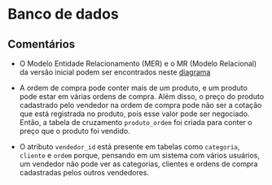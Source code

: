 # Banco de dados

<!-- ## Diagrama

O diagrama abaixo ilustra as entidades envolvidas na versão inicial do sistema

```mermaid

erDiagram
    usuario {
        int usuario_id PK
        string login
        string senha
    }

    vendedor {
        int vendedor_id PK
        string nome
        int usuario_id FK
    }

    vendedor ||--|| usuario : ""

    categoria {
        int categoria_id PK
        string nome
        int vendedor_id FK
    }

    vendedor ||--o{ categoria : ""
    vendedor ||--o{ cliente : ""

    produto {
        int produto_id PK
        string nome
        string descricao
        int estoque
        float cotacao

        int categoria_id FK
        int vendedor_id FK
    }

    produto }|--|| categoria : ""
    produto }o--|| vendedor : ""

    cliente {
        int cliente_id PK
        string telefone
        string nome
        int vendedor_id FK
    }

    ordem {
        int ordem_id PK
        string comprovante
        data compra
        data baixa
        int cliente_id FK
        int vendedor_id FK
    }

    ordem ||--|| cliente : ""
    ordem }o--|| vendedor : ""
    ordem  ||--}| produto_ordem : ""
    produto ||--}| produto_ordem : ""

    produto_ordem {
        int produto_id FK
        int ordem_id FK
        float preco
        int qtde
    }
``` -->


## Comentários

- O Modelo Entidade Relacionamento (MER) e o MR (Modelo Relacional) da versão inicial podem ser encontrados neste [diagrama](https://viewer.diagrams.net/?tags=%7B%7D&highlight=0000ff&edit=_blank&layers=1&nav=1&page-id=gC0D3w3Kl2MFwOODHRUT&title=BD.drawio#R%3Cmxfile%20pages%3D%222%22%3E%3Cdiagram%20name%3D%22MER%22%20id%3D%22eeY8VesVYAR-1p0Vh_B3%22%3E7V1Ld5s6EP41XiaHlwAvEydtF7lt7untI6seBWSbFpALcmLn119hSwYkxyY2D6mnWeTAABMxM99oZjQiI3uSrN5ncDH%2FB4coHllGuBrZNyPLGjuA%2Fi4I6y0BmO6WMMuicEsySsLn6AVtiSanLqMQ5Yy2JRGMYxIt6sQApykKSI0Gsww%2F12%2Bb4jisERZwhiTC5wDGMvVbFJI5o5qGUV74gKLZnP1pH7ALCeQ3M0I%2BhyF%2BrpDs25E9yTAm26NkNUFxIbu6XN69cnU3sAylpMkDAH5E79GV%2FxwlAcon%2BN1%2Fi38vTH%2FL5gnGS%2FbGX%2FIlzCLMBk3WXBLP84igzwsYFOfPVNkj%2B3pOkpiemfQQxtEspccBHQ7KKCGGjyi%2BhsGvWYaXaTjBMabkmxSnlMG1PHr2Qk8oI2hVIbG3eY9wgki2prewq47JbIuZljlmkn6uKIrraV7RkcNokNnGbMe6FB89YBJ8gzQtW5IaCqk5sVP26htxoIKPQc9wRuZ4hlMY32G8YML8iQhZMzDAJcF1UaNVRL4Xj18CdvZQuXKzYpw3J2t%2BktIXrDxUnD5Ur5WPbc74c4e1OMUp4aQQTeEyJhsO4VUBvfI%2BSnkXFbLc8HxV9zleZgE6ZK5j5gJgNkOkgV0X4j9oSxmKIYme6mjfZxjs0Xsc0UGXNugZdRu0jUuj8iMw3L4g4yEY225Qp9sfF08FzTGeRalslXFMHWihGfVRbQ2OaqtXVJunYNrSGNRcwQOA%2Bjy7MCS05SidQ53QZhuS%2FxoabU6%2Fc%2BgpaPN0RhuPonVDG7ftEm0jy90Ia0kPZsUBZcBI9E%2FsqDrhEVjC7Dc4HoEvyU%2BrALZDJIGGSAKuUkjyHAlJpqTjYqx3hbUfQURh2hFNl6%2FYhSQKw3jjoVEevcDHDb9Czosi6N28CrgegZu9kj9ogCzDZyxHu7y6ObgujEvb4lo7M%2FC%2FEMLUC6%2FOAU%2BnOeokyHf3K4tPkCUcb0tqN9FpCd9jkK0BtsSvupB1DbUgK4eaKkOWm%2Bj5kDUu6Wxn16fEdvDr1uFrOn3hl9tgRZdfUQFOGkpoV3OzxmDg%2BMTuOV9QIGQ5JaE43WfyPOCoz%2BSG3XfNzQKCbW1H2lmVzZarbKNba%2BRfjfz9laKOnXKhcGa3trGxdULFiwsu4%2BPm0tClc5i1EoUZrut14NOtuln05dDBWNL6H%2BVuTncdPPE57jrGaoVbtoTwjwqHW9wA2wi3HGDWYXTRUrzFAyyOeIFDh%2FB0JWVmaBblJJMrtfkcLorDbI6Tx2VeKAVlER1BoUlOvS9Jby4gtRGCGfUQzPb3hGDWnhDM7SoE8w1JkD1mpHq7yKbVWE%2BtaiyPdDTxkNxCW4leHOB34yLHda69ZaRyZf0%2Bw2EBOOXzUXcs5AKD56OmFj0g9RUsU6uE1GroMk2lPKbsMFPKWbYVddemfL%2BONXt4rP2t%2FXQLNVtLqMnZW4jyIKMhhjyjKYw31xV6M%2FYF%2Bv3iDeiAt7d1Z6gFOEdLwMkLygEkaIazSKtmKE9s5mzaUGyDrgDn9gu4t8PN1BdrTdeC1cKavHqIcoJ%2FL%2FUKJV1hGdEcfGqzekXaSW0UNazplbM1XQhQC2ty5VhqOQxwGM2w7m2HvlBGse3B8egNNvOdhsfz25r6RaSnJSI9OdLEBGqW2Ilos7yh0eYejjP%2F9hQekl3j7StqIUkuSKq8gsMttJ3%2BE29c7z%2Fh1dlTV3B2C0H9dQHLHaEBDKG2q9rAETKCwVe1PXlrNDU%2BghIt5euKxfvB5evLxfuhK4eK9ATwbqijM4pvKzWl8HFXEPMpC1FygyY4WexxTMpFZmJ7Mxh887EjT9PBfmGeHvC2IDhxHynwBxfcnqJ0ITj8BOlrqyU9YKsmPSCb3SOMVopZnSvKzRlabp5cnv1DS0aWKPvhXaWcxHaTojYNJ6xWm2xOjyf4HKJbG7bT5dbjtyu01fL7GdpsukasmDaB3Bj3t4L0tnifz8qKaNTry%2BFqp1Gv6dqyYhj15K1MQ9WBj2j8sOZey%2BmPee1XNT5Af75QYuSpgrAbehd2HfnEmMRIjJ0dIDSxvLKLksodriu3sYpu4wE7vnFwXJ5jHLqfHmxH0Go11Zdb4FUuhnOYtlIMH3MjFPYdnGmofp1pb9u9fHnheNiPRSlSVPSb9vL6rW%2FjPq9M3GEScNKn9rTTp1pfH%2FLl7uwgjpByNTmpFDz412V9ubZEUIymhV0pJTpbaFx3weCikzu5Wt5904bF%2BQOKbX33Mn1I7vLk18sP%2FDS9v7m%2F2u1ZUjS%2F68P17hWL%2Bnt2Dw27goFFhoI2O6daAAEAwu520GNvFH74MEm%2F%2Fvi0%2BICTL9fjp%2BDn8vuF0mWrXsqQe8WiPggODbsCgt8kVGwiAEBIgTtcWqGn5b8g2OZg5f9xsG%2F%2FBw%3D%3D%3C%2Fdiagram%3E%3Cdiagram%20id%3D%22gC0D3w3Kl2MFwOODHRUT%22%20name%3D%22ER%22%3E7V1Ll5s2GP01Xk4O4s0ynskki%2FSVadqmmx6NUWxajBzAsZ1fX2FLGCSBEQZ7BrOZYwmNEJ%2Fu%2FV4SaGLcL7fvY7ha%2FIR9FE50zd9OjIeJrruuR%2F5mFbtDhenah4p5HPiHKnCseAp%2BIFqp0dp14KOk1DDFOEyDVblyhqMIzdJSHYxjvCk3%2B4rD8l1XcI6EiqcZDMXaPwM%2FXdBaoGnHCx9QMF%2FQW7sWvbCErDGtSBbQx5tClfFuYtzHGKeHX8vtPQoz2TG5HP7vseJqPrAYRWmTf%2Fjrn%2Ffp%2FZP%2B%2BPPUW3tuHHx6%2FIjvDDq47zBc0yemo013TAQo8t9mkiSlWQiTJJhNjOkiXYakApCfMV5HPsruopESGU28%2BysrvAGWzSq%2B7Cs8J6942BbbP%2ByKpV9RHCxRimJWuQ3SQ4%2BO6dFy1iF4o7HisbussCsUhM58Mr%2F04XCcLvAcRzB8d6ydHgSQtauUNK1K8Dqe5VJKf%2FvD%2BfLhlzl8ev%2FZ%2BvH3v1twZ7oUsjCeI%2Fq%2F0cf33xZeBNfPz4%2Bf1x8eF58TdOfkgCBEQpgMON6R%2F9scIcdwtSiAjdXFKIRp8L08XkiRP8%2B7y%2B%2FwKw7Ik%2BgaJanj0X4YRxkqWBeH56T%2FVYQY15FrljsyXK6jgxyEjgi84K7QbJU1SGoG7Lil%2B%2BiaVj8uRzurvWXXtzcdo649%2BXF4QlYqzPGxak9XOXXvPs3TKEo2X97uPA38%2FjP8I3m4A85p6s4JN1eV8KU6Ez6z5kwZoDhF20JTEZjsKuAEReVQwK3uWCJwbacaowWp1QpFyiNdps%2FskNx2%2Bkx%2BzLMfOPbR8p9VjP11itlVcre8gSBGIo20rPNgGMyjTCESmWaqZZrJLCBm4y29sAx8f69NYpQEP6iIM%2F1DsU36taYT6yHriwwjORi%2BrOskjfF%2F6B6HOFNZEY6yXr4GYchVidNaD5PGk1rG8p04pfmsF6eU1xndTSk4jXNiW1fZT4plIkMYp9SZyIROkJ7CINobAbAvhyFcJcFxWmaLIPQ%2Fwh1ep6wfVupP0sAqqyVHZI8tEbXZm6h1RVF%2FyryC6QLHwY9MwiEVJi%2F%2BZBMsQxgRRwn6XNUU%2B7v8v4rAD6IFsdyZ%2BFO8oi1C9DWlP59xmuIlLcRUNpp0av0Yr35nBliTk6nMyikR8L32xsr4qd%2BTMjiW95RdEc%2FhHkdkxDDYYwLBJN2gRI6WelifRsv18GBUatN1WZuSbo6KdF2pSBl4iHTSAIafMusTzfeULSjXzSJI0dMK7l2rDQkrDgwu2Ko6uGAi0a%2Fh3l1dECWMIvmMq6Fqjw8Uv%2FuODjABChOtt5lo1XmmnR0lqtwbDMkDRjAllCT%2BfCKAR81lkYvCPI0napdHRHWCqG15%2FgcPMEsA2CpGMzzCphVsgH4ruLEF3HxLfTTCph1sXBE2bqewadJbt7CRevxSe3bhEDxP1vDJm6LXCCQxuNOX1whkARsXg8%2FIvMxJ2AAHH3%2FnGGk8o3flABy4jcjUW%2FwtqsZKtXjV8Ftd0EAvM0cUNEsUXibcapDQG6PvbqJvuzFWroYGt1KLrgUtOkZLp1mlNNVOp%2B5Kk94u4OV6AqIi0ucIEiWQbMtTemKFrj1mmvR2AcywVH8BNES8PvJxvFc6I3bUsSMLqwcZHzVwHXsPj3RuqRiIss9Dpq7DI%2BmeAKdBeLRPqg8%2BNGrlhMkyRl3EPtK5sl%2FL2mNzUbKrZokWkqSBqffk7colrStKegx%2BmgQ%2F9ahWIt6F8TAuPSp5JvWkuqmlR7koxFTtDC9XMRyBogaU4a4oyiUjrig%2Bw2A7wqYdbGShz2vPtchFI8Y%2Be32Dv0Mi7RE97dDjieh57YGzXDTiUsAsDLKA7gaTLh2BR5ayG6bqEfO8N5yy6wg9hjk81SN9I0jtrQJBgNU5OyG91zhnZ0mYC7yetjTI3%2BNp8JrUpfNAtbPXdgu6JA8EVGF%2BnqRVM25jHqh1HihHtVJ64MJ4kOUFuTxQybqNqaB6Xt3UMrhcFGJq8RbXwc%2BFyXAXwuWSEROI62QN4wCPTnVb7Axxf7lcNGIWUVjzZVZsSMu%2BZ%2FqoF9jyKh2hbOvdlWMgR%2FJy6GVjIMm7NQKGqUYcPITdiplXdqZ627nQ5MMeLyJibS7KFxqxGmPEerGI1XgFEavRIGIteo5jwFpPq3HvgiEGrCGeB9GIEzWc3NjWBUOMWBMULcatC%2B1gM8RgVeqRAZmjf%2BXwx%2FQE2Ztsi%2BBFoh9LXFQVop8BflKqHiAvN%2FwxVd%2BlvFb4oyBLdrX8erBs57ZqAvY8UTfIlozxTzfxj9kqd3ZhPFRryvEjPwpT3SrH9NodErntFXNZ44KdOkxuLPyxxLycj5JZTFyqm%2FseVEfQGWIIJMeOmMMjdhp%2FW49KpyVyJJ%2BEGiZyxFzdDKdw1DltkaNLNt4OEzmSN9RK33cZ4dMCPoYmwmeQu9osMWs37vo%2FGz2S3W2D3PXfYA2795Qv9yFDQ%2FYhQxnZejtMAFS%2Fg378kOHhtazh53wbU%2BcC3%2BqQz1aDj3G%2BjJSvqhbiDtm4%2BjEBTRaIxoyvcsa3HtUv%2BJgAIPvOE%2F%2BpwsLrq2PGt55WN5XxlYtCXL5LERF%2FNiMjVJSgMtysr1wy4mrkLa4VdISaISZ85aIZ35nvAT0DPAdA6tFLX43gIFM4RZPOXPURmiePqETHQzY9V58UDtkEb7S8rHLG5t4XZwN8DvHsP1b5GIRsmOQZaEnLcdPNOZnsaNfCOZk1KZxah6jHgzJdrRyJWfx2s8YHZVpcRzrXUUcHZZqOU7qPTQlTOS7XqGs%2FOfcgSzl7GnwmtsAeBs5q%2BuTHxXqmPTkeF5udP%2BtMuj8v9sgK0C0r2FdKTrPidJjQ5%2FGxXH6i9fGxjl3uqK%2FjY13DK6PcqWeF6YG69j2xosEOxpassCalM5T1Pg5R7oIUtW7ICycF05y5hufdksak4M%2F38fohhe1ypuLEmceWZta174kUDfaaKpFCxdMCusl5WkYrV6vARMPh7JOrTsW%2BiOa8Dp4ZJzyppjzLfTmG5754pnvcgPXacYkPqNaePUelcbOtuvY98Vi2R7iax7MQJkkwq2VygafA5Xhqeufx1DHMMk9toweT2Y67jT3HmuWFq5HX42yb1tZImpznaPVDXoeL29g30SvJ5YC69v2Qq8kL6e3JZfNG0HTOI5drcEFaCxt4SW41zlUY1zWMehmqTtuozOYNY09RmeVxuQfPVTR0au1d4xR3jbr2PXFX75y7OdE0x%2BKI1iLwK2gCo6gIMue1lR4oUBeFz3hzbYt4EPi1WGtyKRDQNmy0OEul86a1I9YC7j7GRSycbGNWVxbOsABn4cCZFk5zQTnjYupnmbg%2BecL2SL5wnlhcJl5Y9WnLE9BT2GeY8vu05AkpxhinxeYxXC1%2Bwj7KWvwP%3C%2Fdiagram%3E%3C%2Fmxfile%3E)

- A ordem de compra pode conter mais de um produto, e um produto pode estar em várias ordens de compra. Além disso, o preço do produto cadastrado pelo vendedor na ordem de compra pode não ser a cotação que está registrada no produto, pois esse valor pode ser negociado. Então, a tabela de cruzamento `produto_ordem` foi criada para conter o preço que o produto foi vendido.

- O atributo `vendedor_id` está presente em tabelas como `categoria`, `cliente` e `ordem` porque, pensando em um sistema com vários usuários, um vendedor não pode ver as categorias, clientes e ordens de compra cadastradas pelos outros vendedores.
